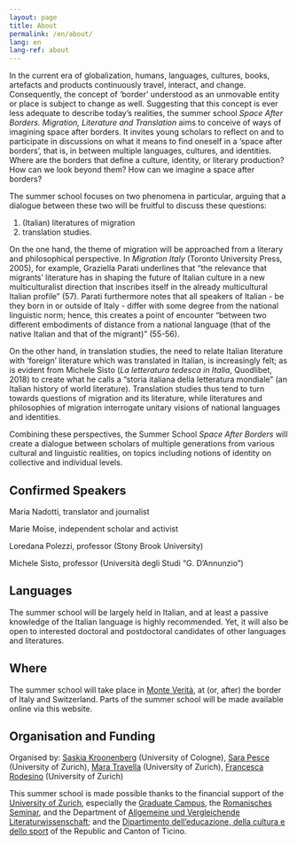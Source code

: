 ```yaml
---
layout: page
title: About
permalink: /en/about/
lang: en
lang-ref: about
---
```


In the current era of globalization, humans, languages, cultures, books, artefacts and products continuously travel, interact, and change. Consequently, the concept of ‘border’ understood as an unmovable entity or place is subject to change as well. Suggesting that this concept is ever less adequate to describe today’s realities, the summer school _Space After Borders. Migration, Literature and Translation_ aims to conceive of ways of imagining space after borders. It invites young scholars to reflect on and to participate in discussions on what it means to find oneself in a ‘space after borders’, that is, in between multiple languages, cultures, and identities. Where are the borders that define a culture, identity, or literary production? How can we look beyond them? How can we imagine a space after borders?

The summer school focuses on two phenomena in particular, arguing that a dialogue between these two will be fruitful to discuss these questions: 

1. (Italian) literatures of migration
2. translation studies. 

On the one hand, the theme of migration will be approached from a literary and philosophical perspective. In _Migration Italy_ (Toronto University Press, 2005), for example, Graziella Parati underlines that “the relevance that migrants’ literature has in shaping the future of Italian culture in a new multiculturalist direction that inscribes itself in the already multicultural Italian profile” (57). Parati furthermore notes that all speakers of Italian - be they born in or outside of Italy - differ with some degree from the national linguistic norm; hence, this creates a point of encounter “between two different embodiments of distance from a national language (that of the native Italian and that of the migrant)” (55-56). 

On the other hand, in translation studies, the need to relate Italian literature with ‘foreign’ literature which was translated in Italian, is increasingly felt; as is evident from Michele Sisto (_La letteratura tedesca in Italia_, Quodlibet, 2018) to create what he calls a “storia italiana della letteratura mondiale” (an Italian history of world literature). Translation studies thus tend to turn towards questions of migration and its literature, while literatures and philosophies of migration interrogate unitary visions of national languages and identities. 

Combining these perspectives, the Summer School _Space After Borders_ will create a dialogue between scholars of multiple generations from various cultural and linguistic realities, on topics including notions of identity on collective and individual levels.

Confirmed Speakers
---
Maria Nadotti, translator and journalist

Marie Moïse, independent scholar and activist

Loredana Polezzi, professor (Stony Brook University)

Michele Sisto, professor (Università degli Studi “G. D’Annunzio”)

Languages
---
The summer school will be largely held in Italian, and at least a passive knowledge of the Italian language is highly recommended. Yet, it will also be open to interested doctoral and postdoctoral candidates of other languages and literatures. 

Where
---
The summer school will take place in [Monte Verità](https://www.monteverita.org/en), at (or, after) the border of Italy and Switzerland. 
Parts of the summer school will be made available online via this website.

Organisation and Funding
---
Organised by: [Saskia Kroonenberg](https://saskia.dance/) (University of Cologne), [Sara Pesce](https://www.rose.uzh.ch/de/seminar/wersindwir/mitarbeitende/pesce.html) (University of Zurich),
[Mara Travella](https://www.rose.uzh.ch/de/forschung/doktorat/doktorierende/travella.html) (University of Zurich), [Francesca Rodesino](https://www.rose.uzh.ch/de/forschung/doktorat/doktorierende/rodesino.html) (University of Zurich)

This summer school is made possible thanks to the financial support of the [University of Zurich](https://www.uzh.ch/en.html), especially the [Graduate Campus](https://www.grc.uzh.ch/de.html), the [Romanisches Seminar](https://www.rose.uzh.ch/de.html), and the Department of [Allgemeine und Vergleichende Literaturwissenschaft](https://www.rose.uzh.ch/de/studium/faecher/avl/studies.html); and the [Dipartimento dell’educazione, della cultura e dello sport](https://www4.ti.ch/decs/dipartimento/) of the Republic and Canton of Ticino.
